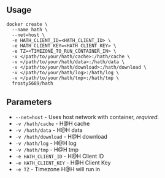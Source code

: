 ## Usage

```
docker create \
  --name hath \
  --net=host \
  -e HATH_CLIENT_ID=<HATH_CLIENT_ID> \
  -e HATH_CLIENT_KEY=<HATH_CLIENT_KEY> \
  -e TZ=<TIMEZONE_TO_RUN_CONTAINER_IN> \
  -v </path/to/your/hath/cache>:/hath/cache \
  -v </path/to/your/hath/data>:/hath/data \
  -v </path/to/your/hath/download>:/hath/download \
  -v </path/to/your/hath/log>:/hath/log \
  -v </path/to/your/hath/tmp>:/hath/tmp \
  frosty5689/hath
```

## Parameters

* `--net=host` - Uses host network with container, *required*.
* `-v /hath/cache` - H@H cache
* `-v /hath/data` - H@H data
* `-v /hath/download` - H@H download
* `-v /hath/log` - H@H log
* `-v /hath/tmp` - H@H tmp
* `-e HATH_CLIENT_ID` - H@H Client ID
* `-e HATH_CLIENT_KEY` - H@H Client Key
* `-e TZ` - Timezone H@H will run in

